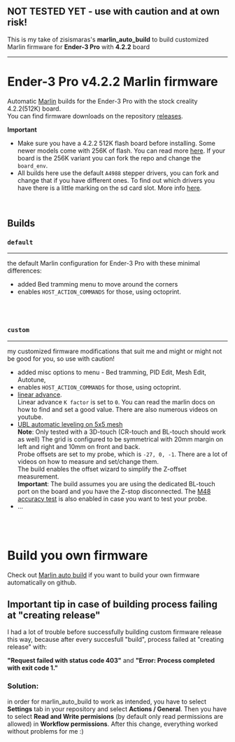 ## NOT TESTED YET - use with caution and at own risk!

This is my take of zisismaras's **marlin_auto_build** to build customized Marlin firmware for **Ender-3 Pro** with **4.2.2** board

_____

# Ender-3 Pro v4.2.2 Marlin firmware

Automatic [Marlin](https://github.com/MarlinFirmware/Marlin) builds for the Ender-3 Pro with the stock creality 4.2.2(512K) board.  
You can find firmware downloads on the repository [releases](https://github.com/KamensekD/Ender-3-PRO-v4.2.2_Marlin-firmware/releases).  

**Important**
* Make sure you have a 4.2.2 512K flash board before installing. Some newer models come with 256K of flash. You can read more [here](https://github.com/MarlinFirmware/Marlin/issues/23596). If your board is the 256K variant you can fork the repo and change the `board_env`.
* All builds here use the default `A4988` stepper drivers, you can fork and change that if you have different ones. To find out which drivers you have there is a little marking on the sd card slot. More info [here](https://github.com/MarlinFirmware/Configurations/pull/633#issuecomment-995206382).

<br>

## Builds

### `default`
___
the default Marlin configuration for Ender-3 Pro with these minimal differences:
- added Bed tramming menu to move around the corners
- enables `HOST_ACTION_COMMANDS` for those, using octoprint.

<br><br>

### `custom`
___
my customized firmware modifications that suit me and might or might not be good for you, so use with caution!

- added misc options to menu - Bed tramming, PID Edit, Mesh Edit, Autotune, 
- enables `HOST_ACTION_COMMANDS` for those, using octoprint.
- [linear advance](https://marlinfw.org/docs/features/lin_advance.html).     
Linear advance `K factor` is set to `0`. You can read the marlin docs on how to find and set a good value. There are also numerous videos on youtube.  
- [UBL automatic leveling on 5x5 mesh](https://marlinfw.org/docs/gcode/G029-ubl.html)  
**Note**: Only tested with a 3D-touch (CR-touch and BL-touch should work as well)
The grid is configured to be symmetrical with 20mm margin on left and right and 10mm on front and back.  
Probe offsets are set to my probe, which is `-27, 0, -1`. There are a lot of videos on how to measure and set/change them.  
The build enables the offset wizard to simplify the Z-offset measurement.  
**Important**: The build assumes you are using the dedicated BL-touch port on the board and you have the Z-stop disconnected.
The [M48 accuracy test](https://marlinfw.org/docs/gcode/M048.html) is also enabled in case you want to test your probe.
- ...

<br><br>

# Build you own firmware

Check out [Marlin auto build](https://github.com/zisismaras/marlin_auto_build) if you want to build your own firmware automatically on github.

## Important tip in case of building process failing at "creating release"

I had a lot of trouble before successfully building custom firmware release this way, because after every succesfull "build", process failed at "creating release" with:

**"Request failed with status code 403"** and **"Error: Process completed with exit code 1."**

### Solution:

in order for marlin_auto_build to work as intended, you have to select **Settings** tab in your repository and select **Actions / General**. Then you have to select **Read and Write permisions** (by default only read permissions are allowed) in **Workflow permissions**. After this change, everything worked without problems for me :)
